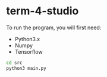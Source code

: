 # term-4-studio

To run the program, you will first need:
 - Python3.x
 - Numpy
 - Tensorflow

 ```bash
 cd src
 python3 main.py
 ```
